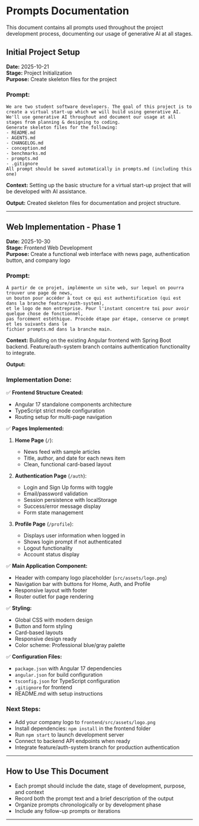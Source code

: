 # Prompts Documentation

This document contains all prompts used throughout the project development process, documenting our usage of generative AI at all stages.

## Initial Project Setup

**Date:** 2025-10-21  
**Stage:** Project Initialization  
**Purpose:** Create skeleton files for the project

### Prompt:
```
We are two student software developers. The goal of this project is to create a virtual start-up which we will build using generative AI. We'll use generative AI throughout and document our usage at all stages from planning & designing to coding. 
Generate skeleton files for the following:
- README.md 
- AGENTS.md 
- CHANGELOG.md 
- conception.md 
- benchmarks.md 
- prompts.md 
- .gitignore 
All prompt should be saved automatically in prompts.md (including this one)
```

**Context:** Setting up the basic structure for a virtual start-up project that will be developed with AI assistance.

**Output:** Created skeleton files for documentation and project structure.

---

## Web Implementation - Phase 1

**Date:** 2025-10-30  
**Stage:** Frontend Web Development  
**Purpose:** Create a functional web interface with news page, authentication button, and company logo

### Prompt:
```
À partir de ce projet, implémente un site web, sur lequel on pourra trouver une page de news, 
un bouton pour accéder à tout ce qui est authentification (qui est dans la branche feature/auth-system), 
et le logo de mon entreprise. Pour l'instant concentre toi pour avoir quelque chose de fonctionnel, 
pas forcément estéthique. Procède étape par étape, conserve ce prompt et les suivants dans le 
fichier prompts.md dans la branche main.
```

**Context:** Building on the existing Angular frontend with Spring Boot backend. Feature/auth-system branch contains authentication functionality to integrate.

**Output:** 

### Implementation Done:

✅ **Frontend Structure Created:**
- Angular 17 standalone components architecture
- TypeScript strict mode configuration
- Routing setup for multi-page navigation

✅ **Pages Implemented:**
1. **Home Page** (`/`): 
   - News feed with sample articles
   - Title, author, and date for each news item
   - Clean, functional card-based layout

2. **Authentication Page** (`/auth`):
   - Login and Sign Up forms with toggle
   - Email/password validation
   - Session persistence with localStorage
   - Success/error message display
   - Form state management

3. **Profile Page** (`/profile`):
   - Displays user information when logged in
   - Shows login prompt if not authenticated
   - Logout functionality
   - Account status display

✅ **Main Application Component:**
- Header with company logo placeholder (`src/assets/logo.png`)
- Navigation bar with buttons for Home, Auth, and Profile
- Responsive layout with footer
- Router outlet for page rendering

✅ **Styling:**
- Global CSS with modern design
- Button and form styling
- Card-based layouts
- Responsive design ready
- Color scheme: Professional blue/gray palette

✅ **Configuration Files:**
- `package.json` with Angular 17 dependencies
- `angular.json` for build configuration
- `tsconfig.json` for TypeScript configuration
- `.gitignore` for frontend
- README.md with setup instructions

### Next Steps:
- Add your company logo to `frontend/src/assets/logo.png`
- Install dependencies: `npm install` in the frontend folder
- Run `npm start` to launch development server
- Connect to backend API endpoints when ready
- Integrate feature/auth-system branch for production authentication

---

## How to Use This Document

- Each prompt should include the date, stage of development, purpose, and context
- Record both the prompt text and a brief description of the output
- Organize prompts chronologically or by development phase
- Include any follow-up prompts or iterations

---
